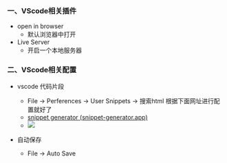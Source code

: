 ### 一、VScode相关插件

* open in browser
  * 默认浏览器中打开
* Live Server
  * 开启一个本地服务器



### 二、VScode相关配置

* vscode 代码片段
  * File -> Perferences -> User Snippets -> 搜索html 根据下面网址进行配置就好了
  * [snippet generator (snippet-generator.app)](https://snippet-generator.app/)
  * ![](https://i.bmp.ovh/imgs/2021/12/5dfd8cdd10d060dc.png)

* 自动保存
  * File -> Auto Save

